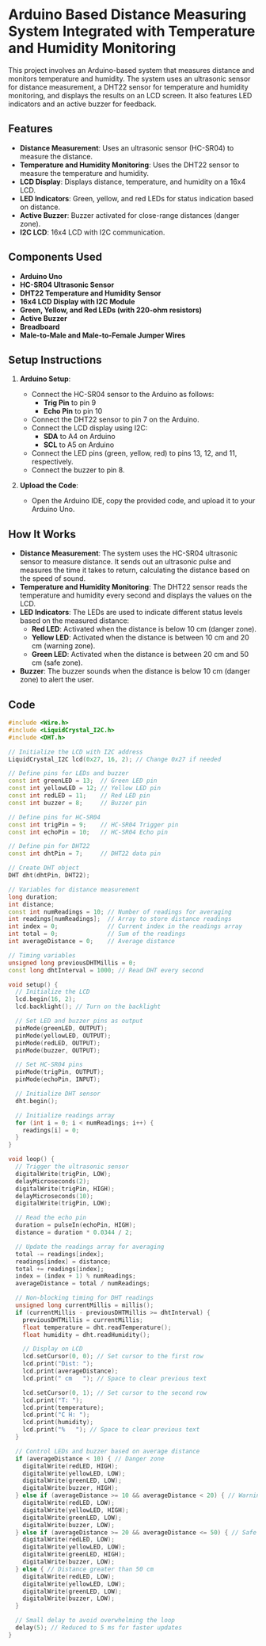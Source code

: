# Arduino Based Distance Measuring System Integrated with Temperature and Humidity Monitoring

This project involves an Arduino-based system that measures distance and monitors temperature and humidity. The system uses an ultrasonic sensor for distance measurement, a DHT22 sensor for temperature and humidity monitoring, and displays the results on an LCD screen. It also features LED indicators and an active buzzer for feedback.


## Features
- **Distance Measurement**: Uses an ultrasonic sensor (HC-SR04) to measure the distance.
- **Temperature and Humidity Monitoring**: Uses the DHT22 sensor to measure the temperature and humidity.
- **LCD Display**: Displays distance, temperature, and humidity on a 16x4 LCD.
- **LED Indicators**: Green, yellow, and red LEDs for status indication based on distance.
- **Active Buzzer**: Buzzer activated for close-range distances (danger zone).
- **I2C LCD**: 16x4 LCD with I2C communication.

## Components Used
- **Arduino Uno**
- **HC-SR04 Ultrasonic Sensor**
- **DHT22 Temperature and Humidity Sensor**
- **16x4 LCD Display with I2C Module**
- **Green, Yellow, and Red LEDs (with 220-ohm resistors)**
- **Active Buzzer**
- **Breadboard**
- **Male-to-Male and Male-to-Female Jumper Wires**

## Setup Instructions
1. **Arduino Setup**: 
   - Connect the HC-SR04 sensor to the Arduino as follows:
     - **Trig Pin** to pin 9
     - **Echo Pin** to pin 10
   - Connect the DHT22 sensor to pin 7 on the Arduino.
   - Connect the LCD display using I2C:
     - **SDA** to A4 on Arduino
     - **SCL** to A5 on Arduino
   - Connect the LED pins (green, yellow, red) to pins 13, 12, and 11, respectively.
   - Connect the buzzer to pin 8.

2. **Upload the Code**: 
   - Open the Arduino IDE, copy the provided code, and upload it to your Arduino Uno.

## How It Works
- **Distance Measurement**: The system uses the HC-SR04 ultrasonic sensor to measure distance. It sends out an ultrasonic pulse and measures the time it takes to return, calculating the distance based on the speed of sound.
- **Temperature and Humidity Monitoring**: The DHT22 sensor reads the temperature and humidity every second and displays the values on the LCD.
- **LED Indicators**: The LEDs are used to indicate different status levels based on the measured distance:
  - **Red LED**: Activated when the distance is below 10 cm (danger zone).
  - **Yellow LED**: Activated when the distance is between 10 cm and 20 cm (warning zone).
  - **Green LED**: Activated when the distance is between 20 cm and 50 cm (safe zone).
- **Buzzer**: The buzzer sounds when the distance is below 10 cm (danger zone) to alert the user.

## Code

```cpp
#include <Wire.h>
#include <LiquidCrystal_I2C.h>
#include <DHT.h>

// Initialize the LCD with I2C address
LiquidCrystal_I2C lcd(0x27, 16, 2); // Change 0x27 if needed

// Define pins for LEDs and buzzer
const int greenLED = 13;  // Green LED pin
const int yellowLED = 12; // Yellow LED pin
const int redLED = 11;    // Red LED pin
const int buzzer = 8;     // Buzzer pin

// Define pins for HC-SR04
const int trigPin = 9;    // HC-SR04 Trigger pin
const int echoPin = 10;   // HC-SR04 Echo pin

// Define pin for DHT22
const int dhtPin = 7;     // DHT22 data pin

// Create DHT object
DHT dht(dhtPin, DHT22);

// Variables for distance measurement
long duration;
int distance;
const int numReadings = 10; // Number of readings for averaging
int readings[numReadings];  // Array to store distance readings
int index = 0;              // Current index in the readings array
int total = 0;              // Sum of the readings
int averageDistance = 0;    // Average distance

// Timing variables
unsigned long previousDHTMillis = 0;
const long dhtInterval = 1000; // Read DHT every second

void setup() {
  // Initialize the LCD
  lcd.begin(16, 2);
  lcd.backlight(); // Turn on the backlight

  // Set LED and buzzer pins as output
  pinMode(greenLED, OUTPUT);
  pinMode(yellowLED, OUTPUT);
  pinMode(redLED, OUTPUT);
  pinMode(buzzer, OUTPUT);

  // Set HC-SR04 pins
  pinMode(trigPin, OUTPUT);
  pinMode(echoPin, INPUT);

  // Initialize DHT sensor
  dht.begin();

  // Initialize readings array
  for (int i = 0; i < numReadings; i++) {
    readings[i] = 0;
  }
}

void loop() {
  // Trigger the ultrasonic sensor
  digitalWrite(trigPin, LOW);
  delayMicroseconds(2);
  digitalWrite(trigPin, HIGH);
  delayMicroseconds(10);
  digitalWrite(trigPin, LOW);

  // Read the echo pin
  duration = pulseIn(echoPin, HIGH);
  distance = duration * 0.0344 / 2;

  // Update the readings array for averaging
  total -= readings[index];
  readings[index] = distance;
  total += readings[index];
  index = (index + 1) % numReadings;
  averageDistance = total / numReadings;

  // Non-blocking timing for DHT readings
  unsigned long currentMillis = millis();
  if (currentMillis - previousDHTMillis >= dhtInterval) {
    previousDHTMillis = currentMillis;
    float temperature = dht.readTemperature();
    float humidity = dht.readHumidity();

    // Display on LCD
    lcd.setCursor(0, 0); // Set cursor to the first row
    lcd.print("Dist: ");
    lcd.print(averageDistance);
    lcd.print(" cm   "); // Space to clear previous text

    lcd.setCursor(0, 1); // Set cursor to the second row
    lcd.print("T: ");
    lcd.print(temperature);
    lcd.print("C H: ");
    lcd.print(humidity);
    lcd.print("%   "); // Space to clear previous text
  }

  // Control LEDs and buzzer based on average distance
  if (averageDistance < 10) { // Danger zone
    digitalWrite(redLED, HIGH);
    digitalWrite(yellowLED, LOW);
    digitalWrite(greenLED, LOW);
    digitalWrite(buzzer, HIGH);
  } else if (averageDistance >= 10 && averageDistance < 20) { // Warning zone
    digitalWrite(redLED, LOW);
    digitalWrite(yellowLED, HIGH);
    digitalWrite(greenLED, LOW);
    digitalWrite(buzzer, LOW);
  } else if (averageDistance >= 20 && averageDistance <= 50) { // Safe zone
    digitalWrite(redLED, LOW);
    digitalWrite(yellowLED, LOW);
    digitalWrite(greenLED, HIGH);
    digitalWrite(buzzer, LOW);
  } else { // Distance greater than 50 cm
    digitalWrite(redLED, LOW);
    digitalWrite(yellowLED, LOW);
    digitalWrite(greenLED, LOW);
    digitalWrite(buzzer, LOW);
  }

  // Small delay to avoid overwhelming the loop
  delay(5); // Reduced to 5 ms for faster updates
}
